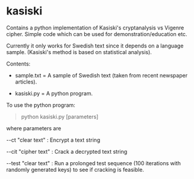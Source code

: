 # kasiski
Contains a python implementation of Kasiski's cryptanalysis vs Vigenre cipher. Simple code which can be used for demonstration/education etc.

Currently it only works for Swedish text since it depends on a language sample. (Kasiski's method is based on statistical analysis). 

Contents:

* sample.txt = A sample of Swedish text (taken from recent newspaper articles). 

* kasiski.py = A python program. 

To use the python program:

>python kasiski.py [parameters]

where parameters are

--ct   "clear text"  : Encrypt a text string

--cit  "cipher text" : Crack a decrypted text string

--test "clear text"  : Run a prolonged test sequence (100 iterations with randomly generated keys) to see if cracking is feasible. 
